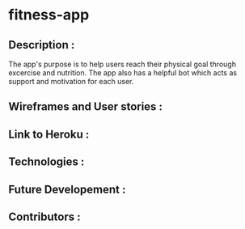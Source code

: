# fitness-app

## Description :

The app's purpose is to help users reach their physical goal through excercise and nutrition. The app also has a helpful bot which acts as support and motivation for each user.

## Wireframes and User stories :


## Link to Heroku :

## Technologies :

## Future Developement :

## Contributors :
